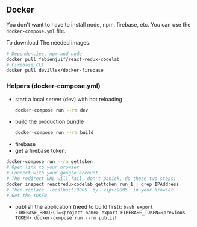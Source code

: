 ## Docker
You don't want to have to install node, npm, firebase, etc.
You can use the `docker-compose.yml` file.

To download The needed images:
```bash
# Dependencies, npm and node
docker pull fabienjuif/react-redux-codelab
# Firebase CLI
docker pull devillex/docker-firebase
```

### Helpers (docker-compose.yml)
  * start a local server (dev) with hot reloading
    ```bash
    docker-compose run --rm dev
    ```
  * build the production bundle
    ```bash
    docker-compose run --rm build
    ```
  * firebase
   * get a firebase token:
   ```bash
   docker-compose run --rm gettoken
   # Open link to your browser
   # Connect with your google account
   # The redirect URL will fail, don't panick, do these two steps:
   docker inspect reactreduxcodelab_gettoken_run_1 | grep IPAddress
   # Then replace `localhost:9005` by `<ip>:9005` in your browser
   # Get the TOKEN
   ```
   * publish the application (need to build first):
    ```bash
    export FIREBASE_PROJECT=<project name>
    export FIREBASE_TOKEN=<previous TOKEN>
    docker-compose run --rm publish
    ```

